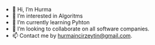 - 👋 Hi, I’m Hurma
- 👀 I’m interested in Algoritms
- 🌱 I’m currently learning Pyhton
- 💞️ I’m looking to collaborate on all software companies.
- 📫 Contact me by hurmaincirzeytin@gmail.com.

<!---
hurmaincirzeytin/hurmaincirzeytin is a ✨ special ✨ repository because its `README.md` (this file) appears on your GitHub profile.
You can click the Preview link to take a look at your changes.
--->
